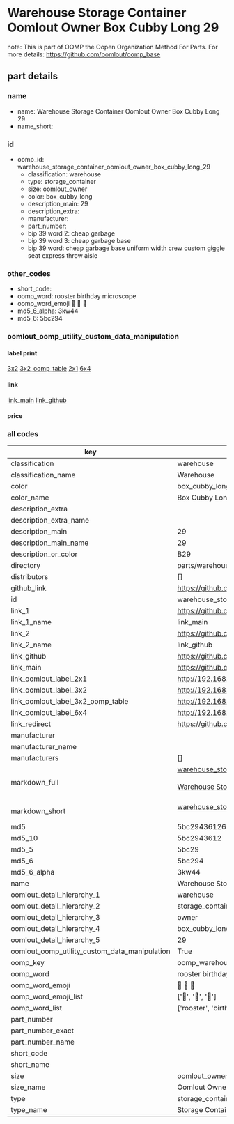 # Warehouse Storage Container Oomlout Owner Box Cubby Long 29  

note: This is part of OOMP the Oopen Organization Method For Parts. For more details: https://github.com/oomlout/oomp_base

##  part details
  







### name
* name: Warehouse Storage Container Oomlout Owner Box Cubby Long 29
* name_short: 
### id
* oomp_id: warehouse_storage_container_oomlout_owner_box_cubby_long_29
  * classification: warehouse
  * type: storage_container
  * size: oomlout_owner
  * color: box_cubby_long
  * description_main: 29
  * description_extra: 
  * manufacturer: 
  * part_number: 
  * bip 39 word 2: cheap garbage
  * bip 39 word 3: cheap garbage base
  * bip 39 word: cheap garbage base uniform width crew custom giggle seat express throw aisle

### other_codes
* short_code: 
* oomp_word: rooster birthday microscope
* oomp_word_emoji :rooster: :birthday: :microscope:
* md5_6_alpha: 3kw44
* md5_6: 5bc294






### oomlout_oomp_utility_custom_data_manipulation
#### label print
[3x2](http://192.168.1.245:1112/?label=oomp%203kw44)
[3x2_oomp_table](http://192.168.1.108:1112/?label=oomp%203kw44)
[2x1](http://192.168.1.242:1112/?label=oomp%203kw44)
[6x4](http://192.168.1.55:1112/?label=oomp%203kw44)    

#### link

[link_main](https://github.com/oomlout/oomlout_oomp_version_1_messy/tree/main/parts/warehouse_storage_container_oomlout_owner_box_cubby_long_29) [link_github](https://github.com/oomlout/oomlout_oomp_version_1_messy/tree/main/parts/warehouse_storage_container_oomlout_owner_box_cubby_long_29)                             

#### price







### all codes 
| key | value |  
| --- | --- |  
| classification | warehouse |  
| classification_name | Warehouse |  
| color | box_cubby_long |  
| color_name | Box Cubby Long |  
| description_extra |  |  
| description_extra_name |  |  
| description_main | 29 |  
| description_main_name | 29 |  
| description_or_color | B29 |  
| directory | parts/warehouse_storage_container_oomlout_owner_box_cubby_long_29 |  
| distributors | [] |  
| github_link | https://github.com/oomlout/oomlout_oomp_part_src/tree/main/parts/warehouse_storage_container_oomlout_owner_box_cubby_long_29 |  
| id | warehouse_storage_container_oomlout_owner_box_cubby_long_29 |  
| link_1 | https://github.com/oomlout/oomlout_oomp_version_1_messy/tree/main/parts/warehouse_storage_container_oomlout_owner_box_cubby_long_29 |  
| link_1_name | link_main |  
| link_2 | https://github.com/oomlout/oomlout_oomp_version_1_messy/tree/main/parts/warehouse_storage_container_oomlout_owner_box_cubby_long_29 |  
| link_2_name | link_github |  
| link_github | https://github.com/oomlout/oomlout_oomp_version_1_messy/tree/main/parts/warehouse_storage_container_oomlout_owner_box_cubby_long_29 |  
| link_main | https://github.com/oomlout/oomlout_oomp_version_1_messy/tree/main/parts/warehouse_storage_container_oomlout_owner_box_cubby_long_29 |  
| link_oomlout_label_2x1 | http://192.168.1.242:1112/?label=oomp%203kw44 |  
| link_oomlout_label_3x2 | http://192.168.1.245:1112/?label=oomp%203kw44 |  
| link_oomlout_label_3x2_oomp_table | http://192.168.1.108:1112/?label=oomp%203kw44 |  
| link_oomlout_label_6x4 | http://192.168.1.55:1112/?label=oomp%203kw44 |  
| link_redirect | https://github.com/oomlout/oomlout_oomp_version_1_messy/tree/main/parts/warehouse_storage_container_oomlout_owner_box_cubby_long_29 |  
| manufacturer |  |  
| manufacturer_name |  |  
| manufacturers | [] |  
| markdown_full | [warehouse_storage_container_oomlout_owner_box_cubby_long_29](none)<br>[](none)<br>[Warehouse Storage Container Oomlout Owner Box Cubby Long 29](none)<br><br> |  
| markdown_short | [warehouse_storage_container_oomlout_owner_box_cubby_long_29](none)<br><br> |  
| md5 | 5bc294361261e6d0cd7d6ed625d7e137 |  
| md5_10 | 5bc2943612 |  
| md5_5 | 5bc29 |  
| md5_6 | 5bc294 |  
| md5_6_alpha | 3kw44 |  
| name | Warehouse Storage Container Oomlout Owner Box Cubby Long 29 |  
| oomlout_detail_hierarchy_1 | warehouse |  
| oomlout_detail_hierarchy_2 | storage_container |  
| oomlout_detail_hierarchy_3 | owner |  
| oomlout_detail_hierarchy_4 | box_cubby_long |  
| oomlout_detail_hierarchy_5 | 29 |  
| oomlout_oomp_utility_custom_data_manipulation | True |  
| oomp_key | oomp_warehouse_storage_container_oomlout_owner_box_cubby_long_29 |  
| oomp_word | rooster birthday microscope |  
| oomp_word_emoji | :rooster: :birthday: :microscope: |  
| oomp_word_emoji_list | [':rooster:', ':birthday:', ':microscope:'] |  
| oomp_word_list | ['rooster', 'birthday', 'microscope'] |  
| part_number |  |  
| part_number_exact |  |  
| part_number_name |  |  
| short_code |  |  
| short_name |  |  
| size | oomlout_owner |  
| size_name | Oomlout Owner |  
| type | storage_container |  
| type_name | Storage Container |  
